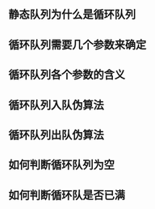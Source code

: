 ## 静态队列为什么是循环队列



## 循环队列需要几个参数来确定



## 循环队列各个参数的含义



## 循环队列入队伪算法



## 循环队列出队伪算法



## 如何判断循环队列为空



## 如何判断循环队是否已满

